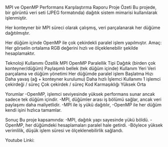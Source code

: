 MPI ve OpenMP Performans Karşılaştırma Raporu
Proje Özeti
Bu projede, bir görüntü veri seti (JPEG formatında) dağıtık sistem mimarisi kullanılarak işlenmiştir.

Her konteyner bir MPI süreci olarak çalışmış, veri parçalanarak her düğüme dağıtılmıştır.

Her düğüm içinde OpenMP ile çok çekirdekli paralel işlem yapılmıştır.
Amaç: Her görselin ortalama RGB değerini hızlı ve ölçeklenebilir şekilde hesaplamaktır.

Teknoloji Kullanımı
Özellik	                  MPI	                                                        OpenMP
Paralellik Tipi	          Dağıtık (birden çok konteyner/düğüm)	                      Paylaşımlı bellek (tek düğüm içinde)
Kullanım Yeri	            Veri parçalama ve düğüm yönetimi	                          Her düğümde paralel işlem
Başlatma Hızı	            Daha yavaş (ağ + konteyner kurulumu)	                      Daha hızlı
İşlemci Kullanımı	        1 işlemci çekirdeği / süreç	                                Çok çekirdek / süreç
Kod Karmaşıklığı	        Yüksek	                                                     Orta


Yorumlar
-OpenMP, işlemci seviyesinde yüksek performans sunar ancak sadece tek düğüm içindir.
-MPI, düğümler arası iş bölümü sağlar, ancak veri paylaşımı daha maliyetlidir.
-MPI ile iş yükü dağıtılır,
-OpenMP ile her düğüm kendi işini hızlıca tamamlar.

Sonuç
Bu proje kapsamında:
-MPI, dağıtık yapı sayesinde yükü böldü.
-OpenMP, her düğümdeki hesaplamaları paralel hale getirdi.
-Böylece yüksek verimlilik, düşük işlem süresi ve ölçeklenebilirlik sağlandı.



Youtube Linki:
